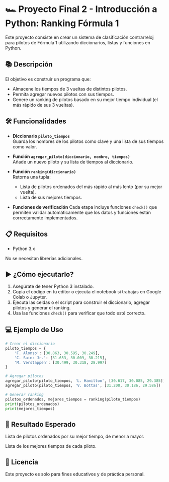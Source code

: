 # 🏎️ Proyecto Final 2 - Introducción a Python: Ranking Fórmula 1

Este proyecto consiste en crear un sistema de clasificación contrarreloj para pilotos de Fórmula 1 utilizando diccionarios, listas y funciones en Python.

## 📚 Descripción

El objetivo es construir un programa que:
- Almacene los tiempos de 3 vueltas de distintos pilotos.
- Permita agregar nuevos pilotos con sus tiempos.
- Genere un ranking de pilotos basado en su mejor tiempo individual (el más rápido de sus 3 vueltas).

## 🛠️ Funcionalidades

- **Diccionario `piloto_tiempos`**  
  Guarda los nombres de los pilotos como clave y una lista de sus tiempos como valor.

- **Función `agregar_piloto(diccionario, nombre, tiempos)`**  
  Añade un nuevo piloto y su lista de tiempos al diccionario.

- **Función `ranking(diccionario)`**  
  Retorna una tupla:
  - Lista de pilotos ordenados del más rápido al más lento (por su mejor vuelta).
  - Lista de sus mejores tiempos.

- **Funciones de verificación**
  Cada etapa incluye funciones `check()` que permiten validar automáticamente que los datos y funciones están correctamente implementados.

## 📋 Requisitos

- Python 3.x

No se necesitan librerías adicionales.

## ▶️ ¿Cómo ejecutarlo?

1. Asegúrate de tener Python 3 instalado.
2. Copia el código en tu editor o ejecuta el notebook si trabajas en Google Colab o Jupyter.
3. Ejecuta las celdas o el script para construir el diccionario, agregar pilotos y generar el ranking.
4. Usa las funciones `check()` para verificar que todo esté correcto.

## 💻 Ejemplo de Uso

```python
# Crear el diccionario
piloto_tiempos = {
    'F. Alonso': [30.863, 30.595, 30.249],
    'C. Sainz Jr.': [31.653, 30.009, 30.215],
    'M. Verstappen': [30.499, 30.318, 28.997]
}

# Agregar pilotos
agregar_piloto(piloto_tiempos, 'L. Hamilton', [30.617, 30.085, 29.385])
agregar_piloto(piloto_tiempos, 'V. Bottas', [31.200, 30.186, 29.586])

# Generar ranking
pilotos_ordenados, mejores_tiempos = ranking(piloto_tiempos)
print(pilotos_ordenados)
print(mejores_tiempos)
````

## 🏁 Resultado Esperado
Lista de pilotos ordenados por su mejor tiempo, de menor a mayor.

Lista de los mejores tiempos de cada piloto.

## 📄 Licencia
Este proyecto es solo para fines educativos y de práctica personal.

